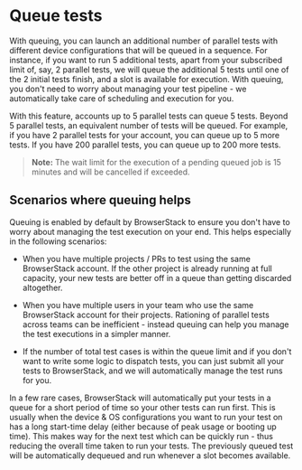 # Queue tests

With queuing, you can launch an additional number of parallel tests with different device configurations that will be queued in a sequence. For instance, if you want to run 5 additional tests, apart from your subscribed limit of, say, 2 parallel tests, we will queue the additional 5 tests until one of the 2 initial tests finish, and a slot is available for execution. With queuing, you don't need to worry about managing your test pipeline - we automatically take care of scheduling and execution for you.

With this feature, accounts up to 5 parallel tests can queue 5 tests. Beyond 5 parallel tests, an equivalent number of tests will be queued. For example, if you have 2 parallel tests for your account, you can queue up to 5 more tests. If you have 200 parallel tests, you can queue up to 200 more tests.

> **Note:** The wait limit for the execution of a pending queued job is 15 minutes and will be cancelled if exceeded.

## Scenarios where queuing helps
Queuing is enabled by default by BrowserStack to ensure you don't have to worry about managing the test execution on your end. This helps especially in the following scenarios:

* When you have multiple projects / PRs to test using the same BrowserStack account. If the other project is already running at full capacity, your new tests are better off in a queue than getting discarded altogether.

* When you have multiple users in your team who use the same BrowserStack account for their projects. Rationing of parallel tests across teams can be inefficient - instead queuing can help you manage the test executions in a simpler manner.

* If the number of total test cases is within the queue limit and if you don't want to write some logic to dispatch tests, you can just submit all your tests to BrowserStack, and we will automatically manage the test runs for you.

In a few rare cases, BrowserStack will automatically put your tests in a queue for a short period of time so your other tests can run first. This is usually when the device & OS configurations you want to run your test on has a long start-time delay (either because of peak usage or booting up time). This makes way for the next test which can be quickly run - thus reducing the overall time taken to run your tests. The previously queued test will be automatically dequeued and run whenever a slot becomes available.
